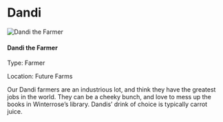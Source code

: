 # Dandi

![Dandi the Farmer](../.gitbook/assets/character\_frame\_dandi.png)

#### Dandi the Farmer

Type: Farmer

Location: Future Farms

Our Dandi farmers are an industrious lot, and think they have the greatest jobs in the world. They can be a cheeky bunch, and love to mess up the books in Winterrose’s library. Dandis’ drink of choice is typically carrot juice.
